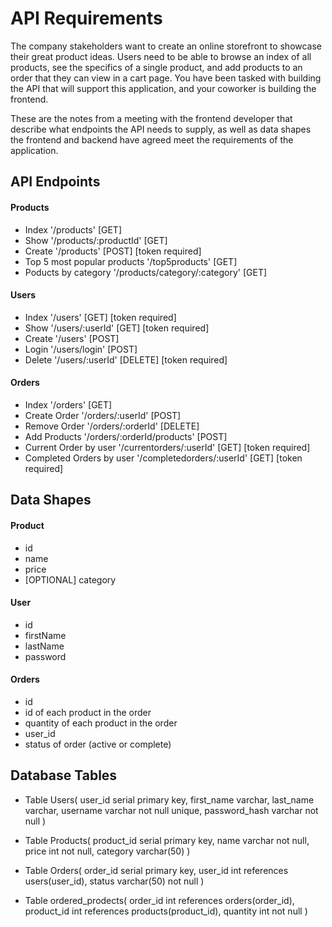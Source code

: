 # API Requirements

The company stakeholders want to create an online storefront to showcase their great product ideas. Users need to be able to browse an index of all products, see the specifics of a single product, and add products to an order that they can view in a cart page. You have been tasked with building the API that will support this application, and your coworker is building the frontend.

These are the notes from a meeting with the frontend developer that describe what endpoints the API needs to supply, as well as data shapes the frontend and backend have agreed meet the requirements of the application.

## API Endpoints

#### Products

- Index '/products' [GET]
- Show '/products/:productId' [GET]
- Create '/products' [POST] [token required]
- Top 5 most popular products '/top5products' [GET]
- Poducts by category '/products/category/:category' [GET]

#### Users

- Index '/users' [GET] [token required]
- Show '/users/:userId' [GET] [token required]
- Create '/users' [POST]
- Login '/users/login' [POST]
- Delete '/users/:userId' [DELETE] [token required]

#### Orders

- Index '/orders' [GET]
- Create Order '/orders/:userId' [POST]
- Remove Order '/orders/:orderId' [DELETE]
- Add Products '/orders/:orderId/products' [POST]
- Current Order by user '/currentorders/:userId' [GET] [token required]
- Completed Orders by user '/completedorders/:userId' [GET] [token required]

## Data Shapes

#### Product

- id
- name
- price
- [OPTIONAL] category

#### User

- id
- firstName
- lastName
- password

#### Orders

- id
- id of each product in the order
- quantity of each product in the order
- user_id
- status of order (active or complete)

## Database Tables

- Table Users(
  user_id serial primary key,
  first_name varchar,
  last_name varchar,
  username varchar not null unique,
  password_hash varchar not null
  )

- Table Products(
  product_id serial primary key,
  name varchar not null,
  price int not null,
  category varchar(50)
  )

- Table Orders(
  order_id serial primary key,
  user_id int references users(user_id),
  status varchar(50) not null
  )

- Table ordered_prodects(
  order_id int references orders(order_id),
  product_id int references products(product_id),
  quantity int not null
  )

